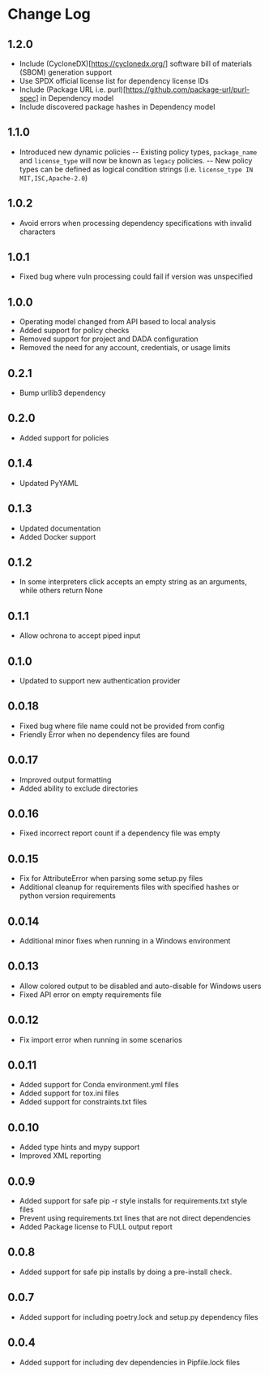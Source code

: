 # Change Log

## 1.2.0
- Include (CycloneDX)[https://cyclonedx.org/] software bill of materials (SBOM) generation support
- Use SPDX official license list for dependency license IDs
- Include (Package URL i.e. purl)[https://github.com/package-url/purl-spec] in Dependency model
- Include discovered package hashes in Dependency model

## 1.1.0
- Introduced new dynamic policies
-- Existing policy types, `package_name` and `license_type` will now be known as `legacy` policies.
-- New policy types can be defined as logical condition strings (i.e. `license_type IN MIT,ISC,Apache-2.0`)

## 1.0.2
- Avoid errors when processing dependency specifications with invalid characters

## 1.0.1
- Fixed bug where vuln processing could fail if version was unspecified

## 1.0.0
- Operating model changed from API based to local analysis
- Added support for policy checks
- Removed support for project and DADA configuration
- Removed the need for any account, credentials, or usage limits

## 0.2.1
- Bump urllib3 dependency

## 0.2.0
- Added support for policies

## 0.1.4
- Updated PyYAML

## 0.1.3
- Updated documentation
- Added Docker support

## 0.1.2
- In some interpreters click accepts an empty string as an arguments, while others return None 

## 0.1.1
- Allow ochrona to accept piped input

## 0.1.0
- Updated to support new authentication provider

## 0.0.18
- Fixed bug where file name could not be provided from config
- Friendly Error when no dependency files are found

## 0.0.17
- Improved output formatting
- Added ability to exclude directories

## 0.0.16
- Fixed incorrect report count if a dependency file was empty

## 0.0.15
- Fix for AttributeError when parsing some setup.py files
- Additional cleanup for requirements files with specified hashes or python version requirements

## 0.0.14
- Additional minor fixes when running in a Windows environment

## 0.0.13
- Allow colored output to be disabled and auto-disable for Windows users
- Fixed API error on empty requirements file

## 0.0.12
- Fix import error when running in some scenarios

## 0.0.11
- Added support for Conda environment.yml files
- Added support for tox.ini files
- Added support for constraints.txt files

## 0.0.10
- Added type hints and mypy support
- Improved XML reporting

## 0.0.9
- Added support for safe pip -r style installs for requirements.txt style files
- Prevent using requirements.txt lines that are not direct dependencies
- Added Package license to FULL output report

## 0.0.8
- Added support for safe pip installs by doing a pre-install check.

## 0.0.7
- Added support for including poetry.lock and setup.py dependency files

## 0.0.4
- Added support for including dev dependencies in Pipfile.lock files